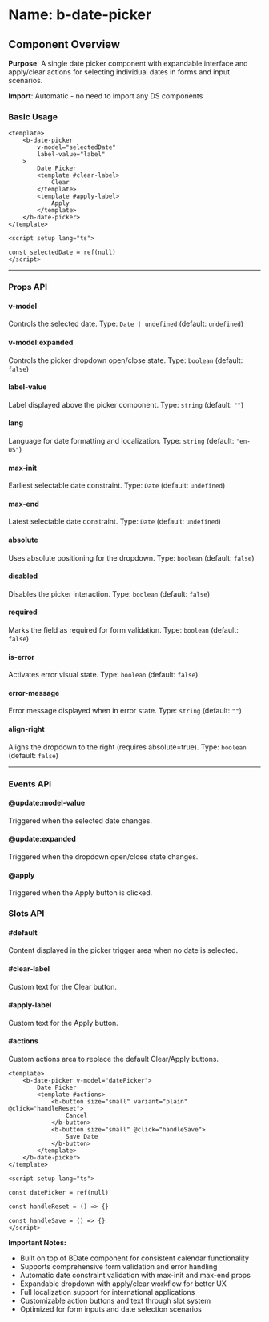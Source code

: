 # Name: b-date-picker
## Component Overview

**Purpose**: A single date picker component with expandable interface and apply/clear actions for selecting individual dates in forms and input scenarios.

**Import**: Automatic - no need to import any DS components

### Basic Usage

```vue
<template>
    <b-date-picker 
        v-model="selectedDate"
        label-value="label"
    >
        Date Picker
        <template #clear-label>
            Clear
        </template>
        <template #apply-label>
            Apply
        </template>
    </b-date-picker>
</template>

<script setup lang="ts">

const selectedDate = ref(null)
</script>
```

---

### Props API

#### v-model
Controls the selected date. Type: `Date | undefined` (default: `undefined`)

#### v-model:expanded
Controls the picker dropdown open/close state. Type: `boolean` (default: `false`)

#### label-value
Label displayed above the picker component. Type: `string` (default: `""`)

#### lang
Language for date formatting and localization. Type: `string` (default: `"en-US"`)

#### max-init
Earliest selectable date constraint. Type: `Date` (default: `undefined`)

#### max-end
Latest selectable date constraint. Type: `Date` (default: `undefined`)

#### absolute
Uses absolute positioning for the dropdown. Type: `boolean` (default: `false`)

#### disabled
Disables the picker interaction. Type: `boolean` (default: `false`)

#### required
Marks the field as required for form validation. Type: `boolean` (default: `false`)

#### is-error
Activates error visual state. Type: `boolean` (default: `false`)

#### error-message
Error message displayed when in error state. Type: `string` (default: `""`)

#### align-right
Aligns the dropdown to the right (requires absolute=true). Type: `boolean` (default: `false`)

---

### Events API

#### @update:model-value
Triggered when the selected date changes.

#### @update:expanded
Triggered when the dropdown open/close state changes.

#### @apply
Triggered when the Apply button is clicked.

### Slots API

#### #default
Content displayed in the picker trigger area when no date is selected.

#### #clear-label
Custom text for the Clear button.

#### #apply-label
Custom text for the Apply button.

#### #actions
Custom actions area to replace the default Clear/Apply buttons.

```vue
<template>
    <b-date-picker v-model="datePicker">
        Date Picker
        <template #actions>
            <b-button size="small" variant="plain" @click="handleReset">
                Cancel
            </b-button>
            <b-button size="small" @click="handleSave">
                Save Date
            </b-button>
        </template>
    </b-date-picker>
</template>

<script setup lang="ts">

const datePicker = ref(null)

const handleReset = () => {}

const handleSave = () => {}
</script>
```

**Important Notes:**
- Built on top of BDate component for consistent calendar functionality
- Supports comprehensive form validation and error handling
- Automatic date constraint validation with max-init and max-end props
- Expandable dropdown with apply/clear workflow for better UX
- Full localization support for international applications
- Customizable action buttons and text through slot system
- Optimized for form inputs and date selection scenarios